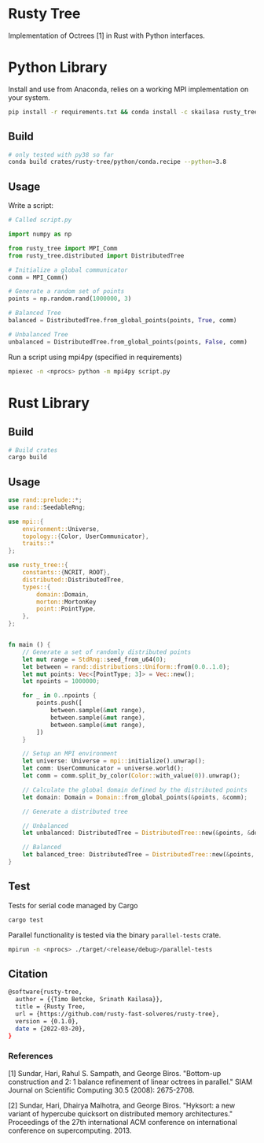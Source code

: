 # Rusty Tree

Implementation of Octrees [1] in Rust with Python interfaces.

# Python Library

Install and use from Anaconda, relies on a working MPI implementation on your system.

```bash
pip install -r requirements.txt && conda install -c skailasa rusty_tree
```

## Build

```bash
# only tested with py38 so far
conda build crates/rusty-tree/python/conda.recipe --python=3.8
```

## Usage

Write a script:

```python
# Called script.py

import numpy as np

from rusty_tree import MPI_Comm
from rusty_tree.distributed import DistributedTree

# Initialize a global communicator
comm = MPI_Comm()

# Generate a random set of points
points = np.random.rand(1000000, 3)

# Balanced Tree
balanced = DistributedTree.from_global_points(points, True, comm)

# Unbalanced Tree
unbalanced = DistributedTree.from_global_points(points, False, comm)
```

Run a script using mpi4py (specified in requirements)

```bash
mpiexec -n <nprocs> python -m mpi4py script.py
```

# Rust Library

## Build

```bash
# Build crates
cargo build
```

## Usage

```rust
use rand::prelude::*;
use rand::SeedableRng;

use mpi::{
    environment::Universe,
    topology::{Color, UserCommunicator},
    traits::*
};

use rusty_tree::{
    constants::{NCRIT, ROOT},
    distributed::DistributedTree,
    types::{
        domain::Domain,
        morton::MortonKey
        point::PointType,
    },
};


fn main () {
    // Generate a set of randomly distributed points
    let mut range = StdRng::seed_from_u64(0);
    let between = rand::distributions::Uniform::from(0.0..1.0);
    let mut points: Vec<[PointType; 3]> = Vec::new();
    let npoints = 1000000;

    for _ in 0..npoints {
        points.push([
            between.sample(&mut range),
            between.sample(&mut range),
            between.sample(&mut range),
        ])
    }

    // Setup an MPI environment
    let universe: Universe = mpi::initialize().unwrap();
    let comm: UserCommunicator = universe.world();
    let comm = comm.split_by_color(Color::with_value(0)).unwrap();

    // Calculate the global domain defined by the distributed points
    let domain: Domain = Domain::from_global_points(&points, &comm);

    // Generate a distributed tree

    // Unbalanced
    let unbalanced: DistributedTree = DistributedTree::new(&points, &domain, false, &universe)

    // Balanced
    let balanced_tree: DistributedTree = DistributedTree::new(&points, &domain, true, &universe)
}
```

## Test

Tests for serial code managed by Cargo

```bash
cargo test
```

Parallel functionality is tested via the binary `parallel-tests` crate.

```bash
mpirun -n <nprocs> ./target/<release/debug>/parallel-tests
```

## Citation

```bash
@software{rusty-tree,
  author = {{Timo Betcke, Srinath Kailasa}},
  title = {Rusty Tree,
  url = {https://github.com/rusty-fast-solveres/rusty-tree},
  version = {0.1.0},
  date = {2022-03-20},
}
```

### References

[1] Sundar, Hari, Rahul S. Sampath, and George Biros. "Bottom-up construction and 2: 1 balance refinement of linear octrees in parallel." SIAM Journal on Scientific Computing 30.5 (2008): 2675-2708.

[2] Sundar, Hari, Dhairya Malhotra, and George Biros. "Hyksort: a new variant of hypercube quicksort on distributed memory architectures." Proceedings of the 27th international ACM conference on international conference on supercomputing. 2013.

